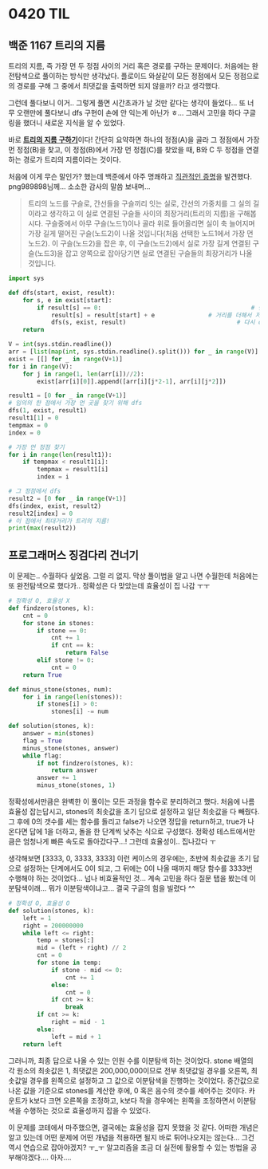 # 0420 TIL

## 백준 1167 트리의 지름

트리의 지름, 즉 가장 먼 두 정점 사이의 거리 혹은 경로를 구하는 문제이다. 처음에는 완전탐색으로 풀이하는 방식만 생각났다. 플로이드 와샬같이 모든 정점에서 모든 정점으로의 경로를 구해 그 중에서 최댓값을 출력하면 되지 않을까? 라고 생각했다. 

그런데 풀다보니 이거.. 그렇게 풀면 시간초과가 날 것만 같다는 생각이 들었다... 또 너무 오랜만에 풀다보니 dfs 구현이 손에 안 익는게 아닌가 ㅎ... 그래서 고민을 하다 구글링을 했더니 새로운 지식을 알 수 있었다.

바로 [**트리의 지름 구하기**](https://blog.myungwoo.kr/112)이다! 간단히 요약하면 하나의 정점(A)을 골라 그 정점에서 가장 먼 정점(B)을 찾고, 이 정점(B)에서 가장 먼 정점(C)를 찾았을 때, B와 C 두 정점을 연결하는 경로가 트리의 지름이라는 것이다. 

처음에 이게 무슨 말인가? 했는데 백준에서 아주 명쾌하고 [직관적인 증명](https://www.acmicpc.net/board/view/83695)을 발견했다. png989898님께... 소소한 감사의 말씀 보내며... 

> 트리의 노드를 구슬로, 간선들을 구슬끼리 잇는 실로, 간선의 가중치를 그 실의 길이라고 생각하고 이 실로 연결된 구슬들 사이의 최장거리(트리의 지름)을 구해봅시다. 구슬중에서 아무 구슬(노드1)이나 골라 위로 들어올리면 실이 축 늘어지며 가장 길게 떨어진 구슬(노드2)이 나올 것입니다(처음 선택한 노드1에서 가장 먼 노드2). 이 구슬(노드2)을 잡은 후, 이 구슬(노드2)에서 실로 가장 길게 연결된 구슬(노드3)을 잡고 양쪽으로 잡아당기면 실로 연결된 구슬들의 최장거리가 나올 것입니다.

```python
import sys

def dfs(start, exist, result):
    for s, e in exist[start]:
        if result[s] == 0:											# 만약 아직 가지 못한 곳이면,
            result[s] = result[start] + e				# 거리를 더해서 저장
            dfs(s, exist, result)								# 다시 dfs
    return

V = int(sys.stdin.readline())
arr = [list(map(int, sys.stdin.readline().split())) for _ in range(V)]
exist = [[] for _ in range(V+1)]
for i in range(V):
    for j in range(1, len(arr[i])//2):
        exist[arr[i][0]].append([arr[i][j*2-1], arr[i][j*2]])

result1 = [0 for _ in range(V+1)]
# 임의의 한 점에서 가장 먼 곳을 찾기 위해 dfs
dfs(1, exist, result1)
result1[1] = 0
tempmax = 0
index = 0

# 가장 먼 정점 찾기
for i in range(len(result1)):
    if tempmax < result1[i]:
        tempmax = result1[i]
        index = i

# 그 정점에서 dfs
result2 = [0 for _ in range(V+1)]
dfs(index, exist, result2)
result2[index] = 0
# 이 점에서 최대거리가 트리의 지름!
print(max(result2))
```

## 프로그래머스 징검다리 건너기

이 문제는.. 수월하다 싶었음. 그럴 리 없지. 막상 풀이법을 알고 나면 수월한데 처음에는 또 완전탐색으로 했다가.. 정확성은 다 맞았는데 효율성이 집 나감 ㅜㅜ

```python
# 정확성 O, 효율성 X
def findzero(stones, k):
    cnt = 0
    for stone in stones:
        if stone == 0:
            cnt += 1
            if cnt == k:
                return False
        elif stone != 0:
            cnt = 0
    return True

def minus_stone(stones, num):
    for i in range(len(stones)):
        if stones[i] > 0:
            stones[i] -= num

def solution(stones, k):
    answer = min(stones)
    flag = True
    minus_stone(stones, answer)
    while flag:
        if not findzero(stones, k):
            return answer
        answer += 1
        minus_stone(stones, 1)
```

정확성에서만큼은 완벽한 이 풀이는 모든 과정을 함수로 분리하려고 했다. 처음에 나름 효율성 잡는답시고, stones의 최솟값을 초기 답으로 설정하고 일단 최솟값을 다 빼줬다. 그 후에 0의 갯수를 세는 함수를 돌리고 false가 나오면 정답을 return하고, true가 나온다면 답에 1을 더하고, 돌을 한 단계씩 낮추는 식으로 구성했다. 정확성 테스트에서만큼은 엄청나게 빠른 속도로 돌아갔다구...! 그런데 효율성이.. 집나갔다 ㅜ 

생각해보면 [3333, 0, 3333, 3333] 이런 케이스의 경우에는, 초반에 최솟값을 초기 답으로 설정하는 단계에서도 0이 되고, 그 뒤에는 0이 나올 때까지 해당 함수를 3333번 수행해야 하는 것이었다... 넘나 비효율적인 것... 계속 고민을 하다 질문 탭을 봤는데 이분탐색이래... 뭐가 이분탐색이냐고... 결국 구글의 힘을 빌렸다 ^^

```python
# 정확성 O, 효율성 O
def solution(stones, k):
    left = 1
    right = 200000000
    while left <= right:
        temp = stones[:]
        mid = (left + right) // 2
        cnt = 0
        for stone in temp:
            if stone - mid <= 0:
                cnt += 1
            else:
                cnt = 0
            if cnt >= k:
                break
        if cnt >= k:
            right = mid - 1
        else:
            left = mid + 1
    return left
```

그러니까, 최종 답으로 나올 수 있는 인원 수를 이분탐색 하는 것이었다. stone 배열의 각 원소의 최솟값은 1, 최댓값은 200,000,000이므로 전부 최댓값일 경우를 오른쪽, 최솟값일 경우를 왼쪽으로 설정하고 그 값으로 이분탐색을 진행하는 것이었다. 중간값으로 나온 값을 기준으로 stones를 계산한 후에, 0 혹은 음수의 갯수를 세어주는 것이다. 카운트가 k보다 크면 오른쪽을 조정하고, k보다 작을 경우에는 왼쪽을 조정하면서 이분탐색을 수행하는 것으로 효율성까지 잡을 수 있었다.

이 문제를 코테에서 마주했으면, 결국에는 효율성을 잡지 못했을 것 같다. 어떠한 개념은 알고 있는데 어떤 문제에 어떤 개념을 적용하면 될지 바로 튀어나오지는 않는다... 그건 역시 연습으로 잡아야겠지? ㅜ_ㅜ 알고리즘을 조금 더 실전에 활용할 수 있는 방법을 공부해야겠다.... 아자.... 